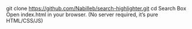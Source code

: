    git clone https://github.com/Nabilleb/search-highlighter.git
cd Search Box
Open index.html in your browser.
(No server required, it’s pure HTML/CSS/JS)
